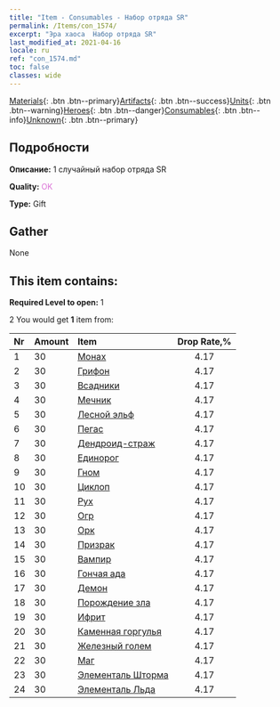 ```yaml
---
title: "Item - Consumables - Набор отряда SR"
permalink: /Items/con_1574/
excerpt: "Эра хаоса  Набор отряда SR"
last_modified_at: 2021-04-16
locale: ru
ref: "con_1574.md"
toc: false
classes: wide
---
```

 [Materials](/ru/Items/){: .btn .btn--primary}[Artifacts](/ru/Items/Artifacts/){: .btn .btn--success}[Units](/ru/Items/Units/){: .btn .btn--warning}[Heroes](/ru/Items/Heroes/){: .btn .btn--danger}[Consumables](/ru/Items/Consumables/){: .btn .btn--info}[Unknown](/ru/Items/Unknown/){: .btn .btn--primary}

## Подробности
 **Описание:** 1 случайный набор отряда SR

 **Quality:** <span style="color: #DA70D6">OK</span>

 **Type:** Gift

## Gather

  None

## This item contains:

 **Required Level to open:** 1

 2 You would get **1** item  from:

  | Nr | Amount |     Item    | Drop Rate,% |
  |:---|:-------|:------------|:---------:|
  | 1 | 30 | [Монах](/ru/Items/unt_194/) | 4.17 | 
  | 2 | 30 | [Грифон](/ru/Items/unt_192/) | 4.17 | 
  | 3 | 30 | [Всадники](/ru/Items/unt_195/) | 4.17 | 
  | 4 | 30 | [Мечник](/ru/Items/unt_193/) | 4.17 | 
  | 5 | 30 | [Лесной эльф](/ru/Items/unt_201/) | 4.17 | 
  | 6 | 30 | [Пегас](/ru/Items/unt_202/) | 4.17 | 
  | 7 | 30 | [Дендроид-страж](/ru/Items/unt_203/) | 4.17 | 
  | 8 | 30 | [Единорог](/ru/Items/unt_204/) | 4.17 | 
  | 9 | 30 | [Гном](/ru/Items/unt_200/) | 4.17 | 
  | 10 | 30 | [Циклоп](/ru/Items/unt_222/) | 4.17 | 
  | 11 | 30 | [Рух](/ru/Items/unt_221/) | 4.17 | 
  | 12 | 30 | [Огр](/ru/Items/unt_220/) | 4.17 | 
  | 13 | 30 | [Орк](/ru/Items/unt_219/) | 4.17 | 
  | 14 | 30 | [Призрак](/ru/Items/unt_210/) | 4.17 | 
  | 15 | 30 | [Вампир](/ru/Items/unt_211/) | 4.17 | 
  | 16 | 30 | [Гончая ада](/ru/Items/unt_228/) | 4.17 | 
  | 17 | 30 | [Демон](/ru/Items/unt_229/) | 4.17 | 
  | 18 | 30 | [Порождение зла](/ru/Items/unt_230/) | 4.17 | 
  | 19 | 30 | [Ифрит](/ru/Items/unt_231/) | 4.17 | 
  | 20 | 30 | [Каменная горгулья](/ru/Items/unt_236/) | 4.17 | 
  | 21 | 30 | [Железный голем](/ru/Items/unt_237/) | 4.17 | 
  | 22 | 30 | [Маг](/ru/Items/unt_238/) | 4.17 | 
  | 23 | 30 | [Элементаль Шторма](/ru/Items/unt_263/) | 4.17 | 
  | 24 | 30 | [Элементаль Льда](/ru/Items/unt_264/) | 4.17 | 
